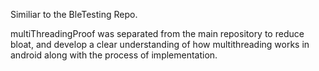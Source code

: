 Similiar to the BleTesting Repo.

multiThreadingProof was separated from the main repository to reduce bloat, and develop a clear understanding of how multithreading works in android along with the process of implementation.
